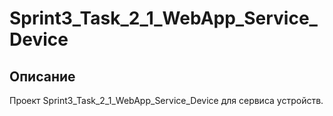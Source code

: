 # Sprint3_Task_2_1_WebApp_Service_Device

## Описание

Проект Sprint3_Task_2_1_WebApp_Service_Device для сервиса устройств.